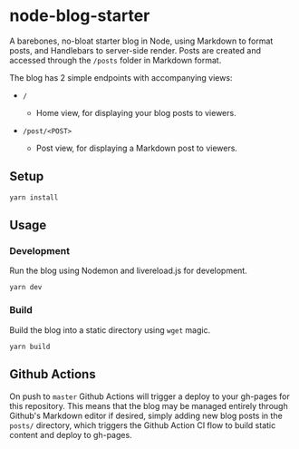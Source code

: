 # node-blog-starter
A barebones, no-bloat starter blog in Node, using Markdown to format posts, and Handlebars to server-side render. Posts are created and accessed through the `/posts` folder in Markdown format. 

The blog has 2 simple endpoints with accompanying views:

- `/` 
  - Home view, for displaying your blog posts to viewers.

- `/post/<POST>` 
  - Post view, for displaying a Markdown post to viewers.

## Setup

```yarn install```

## Usage

### Development
Run the blog using Nodemon and livereload.js for development.

```yarn dev```

### Build
Build the blog into a static directory using `wget` magic.

```yarn build```

## Github Actions
On push to `master` Github Actions will trigger a deploy to your gh-pages for this repository. This means that the blog may be managed entirely through Github's Markdown editor if desired, simply adding new blog posts in the `posts/` directory, which triggers the Github Action CI flow to build static content and deploy to gh-pages.
